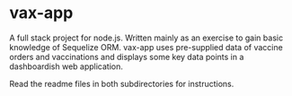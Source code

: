 # vax-app

A  full stack project for node.js. Written mainly as an exercise to gain basic knowledge of Sequelize ORM. 
vax-app uses pre-supplied data of vaccine orders and vaccinations and displays some key data points in a dashboardish web application.

Read the readme files in both subdirectories for instructions. 